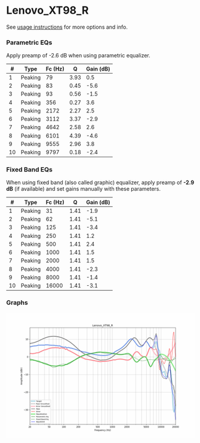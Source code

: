 # Lenovo_XT98_R
See [usage instructions](https://github.com/jaakkopasanen/AutoEq#usage) for more options and info.

### Parametric EQs
Apply preamp of -2.6 dB when using parametric equalizer.

|   # | Type    |   Fc (Hz) |    Q |   Gain (dB) |
|-----|---------|-----------|------|-------------|
|   1 | Peaking |        79 | 3.93 |         0.5 |
|   2 | Peaking |        83 | 0.45 |        -5.6 |
|   3 | Peaking |        93 | 0.56 |        -1.5 |
|   4 | Peaking |       356 | 0.27 |         3.6 |
|   5 | Peaking |      2172 | 2.27 |         2.5 |
|   6 | Peaking |      3112 | 3.37 |        -2.9 |
|   7 | Peaking |      4642 | 2.58 |         2.6 |
|   8 | Peaking |      6101 | 4.39 |        -4.6 |
|   9 | Peaking |      9555 | 2.96 |         3.8 |
|  10 | Peaking |      9797 | 0.18 |        -2.4 |

### Fixed Band EQs
When using fixed band (also called graphic) equalizer, apply preamp of **-2.9 dB** (if available) and set gains manually with these parameters.

|   # | Type    |   Fc (Hz) |    Q |   Gain (dB) |
|-----|---------|-----------|------|-------------|
|   1 | Peaking |        31 | 1.41 |        -1.9 |
|   2 | Peaking |        62 | 1.41 |        -5.1 |
|   3 | Peaking |       125 | 1.41 |        -3.4 |
|   4 | Peaking |       250 | 1.41 |         1.2 |
|   5 | Peaking |       500 | 1.41 |         2.4 |
|   6 | Peaking |      1000 | 1.41 |         1.5 |
|   7 | Peaking |      2000 | 1.41 |         1.5 |
|   8 | Peaking |      4000 | 1.41 |        -2.3 |
|   9 | Peaking |      8000 | 1.41 |        -1.4 |
|  10 | Peaking |     16000 | 1.41 |        -3.1 |

### Graphs
![](./Lenovo_XT98_R.png)
